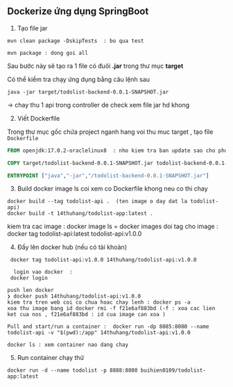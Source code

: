 ## Dockerize ứng dụng SpringBoot

1. Tạo file jar

```shell
mvn clean package -DskipTests  : bo qua test 

mvn package : dong goi all 
```

Sau bước này sẽ tạo ra 1 file có đuôi **.jar** trong thư mục **target**

Có thể kiểm tra chạy ứng dụng bằng câu lệnh sau

```shell
java -jar target/todolist-backend-0.0.1-SNAPSHOT.jar
```
-> chay thu 1 api trong controller de check xem file jar hd khong 

2. Viết Dockerfile

Trong thư mục gốc chứa project nganh hang voi thu muc target , tạo file `Dockerfile`

```dockerfile
FROM openjdk:17.0.2-oraclelinux8  : nho kiem tra ban update sao cho phu hop vs JDK cua du an 

COPY target/todolist-backend-0.0.1-SNAPSHOT.jar todolist-backend-0.0.1-SNAPSHOT.jar  : 

ENTRYPOINT ["java","-jar","/todolist-backend-0.0.1-SNAPSHOT.jar"]
```

3. Build docker image
ls coi xem co Dockerfile khong neu co thi chay 
```shell
docker build --tag todolist-api .  (ten image o day dat la todolist-api) 
docker build -t 14thuhang/todolist-app:latest .  
```
kiem tra cac image : docker image ls = docker images
doi tag cho image : docker tag todolist-api:latest todolist-api:v1.0.0

4. Đẩy lên docker hub (nếu có tài khoản)

```shell
 docker tag todolist-api:v1.0.0 14thuhang/todolist-api:v1.0.0
 
  login vao docker  : 
 docker login
 
push len docker
❯ docker push 14thuhang/todolist-api:v1.0.0
kiem tra tren web coi co chua hoac chay lenh : docker ps -a 
xoa thu image bang id docker rmi -f f21e6af883bd (-f : xoa cac lien ket cua nos , f21e6af883bd : id cua image can xoa )

Pull and start/run a container :  docker run -dp 8085:8080 --name todolist-api -v "$(pwd):/app" 14thuhang/todolist-api:v1.0.0

docker ls : xem container nao dang chay 
```

5. Run container chạy thử

```shell
docker run -d --name todolist -p 8888:8080 buihien0109/todolist-app:latest
```
